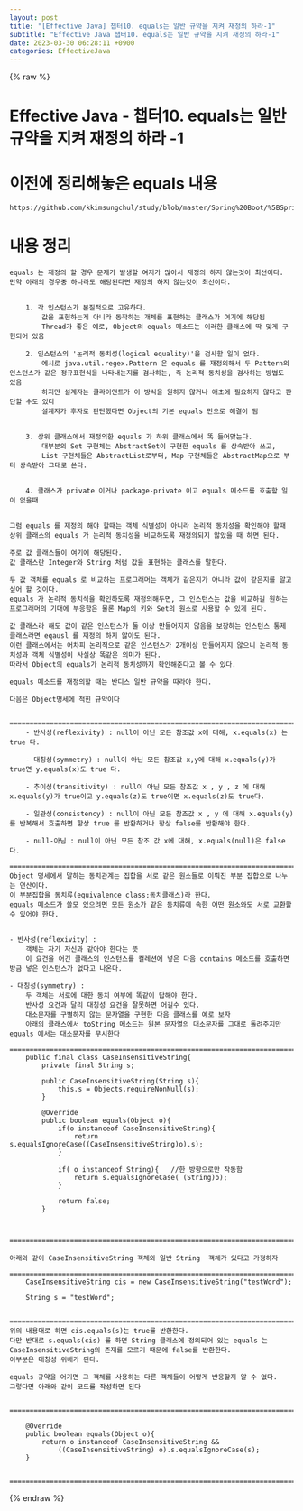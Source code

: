 ```yaml
---  
layout: post  
title: "[Effective Java] 챕터10. equals는 일반 규약을 지켜 재정의 하라-1"  
subtitle: "Effective Java 챕터10. equals는 일반 규약을 지켜 재정의 하라-1"  
date: 2023-03-30 06:28:11 +0900  
categories: EffectiveJava  
---  
```

{% raw %}  
# Effective Java - 챕터10. equals는 일반 규약을 지켜 재정의 하라 -1   
  
  
# 이전에 정리해놓은 equals 내용  
	https://github.com/kkimsungchul/study/blob/master/Spring%20Boot/%5BSpring%20Boot%5D%20equals%20%EC%82%AC%EC%9A%A9%EB%B2%95%20%EB%B0%8F%20%EC%83%9D%EA%B0%81.txt  
  
  
# 내용 정리  
	equals 는 재정의 할 경우 문제가 발생할 여지가 많아서 재정의 하지 않는것이 최선이다.  
	만약 아래의 경우중 하나라도 해당된다면 재정의 하지 않는것이 최선이다.  
  
  
		1. 각 인스턴스가 본질적으로 고유하다.  
			값을 표현하는게 아니라 동작하는 개체를 표현하는 클래스가 여기에 해당됨  
			Thread가 좋은 예로, Object의 equals 메소드는 이러한 클래스에 딱 맞게 구현되어 있음  
		  
		2. 인스턴스의 '논리적 동치성(logical equality)'을 검사할 일이 없다.  
			예시로 java.util.regex.Pattern 은 equals 를 재정의해서 두 Pattern의 인스턴스가 같은 정규표현식을 나타내는지를 검사하는, 즉 논리적 동치성을 검사하는 방법도 있음  
			하지만 설계자는 클라이언트가 이 방식을 원하지 않거나 애초에 필요하지 않다고 판단할 수도 있다  
			설계자가 후자로 판단했다면 Object의 기본 equals 만으로 해결이 됨  
  
		  
		3. 상위 클래스에서 재정의한 equals 가 하위 클래스에서 똑 들어맞는다.  
			대부분의 Set 구현체는 AbstractSet이 구현한 equals 를 상속받아 쓰고,  
			List 구현체들은 AbstractList로부터, Map 구현체들은 AbstractMap으로 부터 상속받아 그대로 쓴다.  
  
  
		4. 클래스가 private 이거나 package-private 이고 equals 메소드를 호출할 일이 없을때  
  
  
	그럼 equals 를 재정의 해야 할때는 객체 식별성이 아니라 논리적 동치성을 확인해야 할때 상위 클래스의 equals 가 논리적 동치성을 비교하도록 재정의되지 않았을 때 하면 된다.  
  
	주로 값 클래스들이 여기에 해당된다.  
	값 클래스란 Integer와 String 처럼 값을 표현하는 클래스를 말한다.  
  
	두 값 객체를 equals 로 비교하는 프로그래머는 객체가 같은지가 아니라 값이 같은지를 알고 싶어 할 것이다.  
	equals 가 논리적 동치석을 확인하도록 재정의해두면, 그 인스턴스는 값을 비교하길 원하는 프로그래머의 기대에 부응함은 물론 Map의 키와 Set의 원소로 사용할 수 있게 된다.  
  
	값 클래스라 해도 값이 같은 인스턴스가 둘 이상 만들어지지 않음을 보장하는 인스턴스 통제 클래스라면 eqausl 를 재정의 하지 않아도 된다.  
	이런 클래스에서는 어차피 논리적으로 같은 인스턴스가 2개이상 만들어지지 않으니 논리적 동치성과 객체 식별성이 사실상 똑같은 의미가 된다.  
	따라서 Object의 equals가 논리적 동치성까지 확인해준다고 볼 수 있다.  
  
	equals 메소드를 재정의할 때는 반디스 일반 규약을 따라야 한다.  
  
	다음은 Object명세에 적힌 규약이다  
  
		=================================================================================================================  
		- 반사성(reflexivity) : null이 아닌 모든 참조값 x에 대해, x.equals(x) 는 true 다.  
		  
		- 대칭성(symmetry) : null이 아닌 모든 참조값 x,y에 대해 x.equals(y)가 true면 y.equals(x)도 true 다.  
  
		- 추이성(transitivity) : null이 아닌 모든 참조값 x , y , z 에 대해 x.equals(y)가 true이고 y.equals(z)도 true이면 x.equals(z)도 true다.  
  
		- 일관성(consistency) : null이 아닌 모든 참조값 x , y 에 대해 x.equals(y)를 반복해서 호출하면 항상 true 를 반환하거나 항상 false를 반환해야 한다.  
  
		- null-아님 : null이 아닌 모든 참조 값 x에 대해, x.equals(null)은 false 다.  
		=================================================================================================================  
	Object 명세에서 말하는 동치관계는 집합을 서로 같은 원소들로 이뤄진 부분 집합으로 나누는 연산이다.  
	이 부분집합을 동치류(equivalence class;동치클래스)라 한다.  
	equals 메소드가 쓸모 있으려면 모든 원소가 같은 동치류에 속한 어떤 원소와도 서로 교환할 수 있어야 한다.  
	  
  
	- 반사성(reflexivity) :  
		객체는 자기 자신과 같아야 한다는 뜻  
		이 요건을 어긴 클래스의 인스턴스를 컬레션에 넣은 다음 contains 메소드를 호출하면 방금 넣은 인스턴스가 없다고 나온다.  
  
	- 대칭성(symmetry) :   
		두 객체는 서로에 대한 동치 여부에 똑같이 답해야 한다.  
		반사성 요건과 달리 대칭성 요건을 잘못하면 어길수 있다.  
		대소문자를 구별하지 않는 문자열을 구현한 다음 클래스를 예로 보자  
		아래의 클래스에서 toString 메소드는 원본 문자열의 대소문자를 그대로 돌려주지만 equals 에서는 대소문자를 무시한다  
		=================================================================================================================  
		public final class CaseInsensitiveString{  
			private final String s;  
  
			public CaseInsensitiveString(String s){  
				this.s = Objects.requireNonNull(s);  
			}  
  
			@Override  
			public boolean equals(Object o){  
				if(o instanceof CaseInsensitiveString){  
					return s.equalsIgnoreCase((CaseInsensitiveString)o).s);  
				}  
				  
				if( o instanceof String){	//한 방향으로만 작동함  
					return s.equalsIgnoreCase( (String)o);  
				}  
  
				return false;  
			}  
  
  
		=================================================================================================================  
  
	아래와 같이 CaseInsensitiveString 객체와 일반 String  객체가 있다고 가정하자  
		=================================================================================================================  
		CaseInsensitiveString cis = new CaseInsensitiveString("testWord");  
  
		String s = "testWord";  
  
		=================================================================================================================  
	위의 내용대로 하면 cis.equals(s)는 true를 반환한다.  
	다만 반대로 s.equals(cis) 를 하면 String 클래스에 정의되어 있는 equals 는 CaseInsensitiveString의 존재를 모르기 때문에 false를 반환한다.  
	이부분은 대칭성 위배가 된다.  
  
	equals 규약을 어기면 그 객체를 사용하는 다른 객체들이 어떻게 반응할지 알 수 없다.  
	그렇다면 아래와 같이 코드를 작성하면 된다  
  
		=================================================================================================================  
  
		@Override  
		public boolean equals(Object o){  
			return o instanceof CaseInsensitiveString &&   
				((CaseInsensitiveString) o).s.equalsIgnoreCase(s);  
		}  
  
		=================================================================================================================  
{% endraw %}